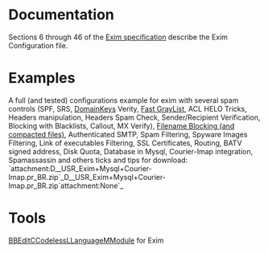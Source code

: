 Documentation
=============

Sections 6 through 46 of the [Exim
specification](http://exim.org/exim-html-4.50/doc/html/spec.html)
describe the Exim Configuration file.

Examples
========

A full (and tested) configurations example for exim with several spam
controls (SPF, SRS, [DomainKeys](DomainKeys) Verity, [Fast
GrayList](FastGrayListMiniTutorial), ACL HELO Tricks, Headers
manipulation, Headers Spam Check, Sender/Recipient Verification,
Blocking with Blacklists, Callout, MX Verify), [Filename Blocking (and
compacted files)](ExiscanFilenameBlocking), Authenticated SMTP, Spam
Filtering, Spyware Images Filtering, Link of executables Filtering, SSL
Certificates, Routing, BATV signed address, Disk Quota, Database in
Mysql, Courier-Imap integration, Spamassassin and others ticks and tips
for download:
\`attachment:D\_\_USR\_Exim+Mysql+Courier-Imap.pr\_BR.zip\`\_D\_\_USR\_Exim+Mysql+Courier-Imap.pr\_BR.zip\`attachment:None\`\_

Tools
=====

[BBEditCCodelessLLanguageMModule](BBEdit_Codeless_Language_Module)
for Exim
